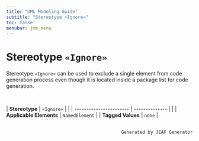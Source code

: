 ```yaml
---
title: "UML Modeling Guide"
subtitle: "Stereotype «Ignore»"
toc: false
menubar: jmm_menu
---
```


# Stereotype `«Ignore»`
Stereotype `«Ignore»` can be used to exclude a single element from code generation process even though it is located inside a package list for code generation.



<br>

| **Stereotype**          | `«Ignore»` | |
| ----------------------- | -------------- | |
| **Applicable Elements** | `NamedElement`        |
| **Tagged Values**       | `none`           |



<br>

<div style="text-align: right"><code>Generated by JEAF Generator</code></div>

    